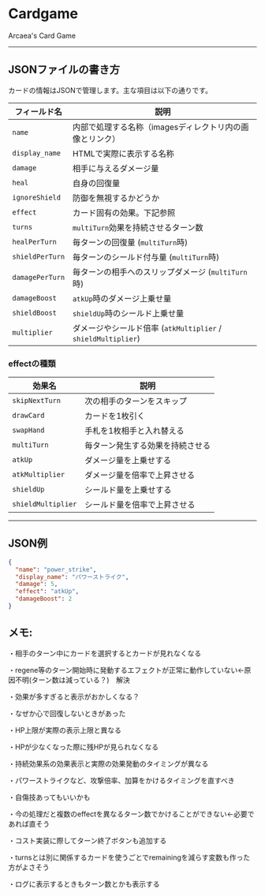 # Cardgame
Arcaea's Card Game

---

## JSONファイルの書き方

カードの情報はJSONで管理します。主な項目は以下の通りです。

| フィールド名        | 説明 |
|-------------------|------|
| `name`            | 内部で処理する名称（imagesディレクトリ内の画像とリンク） |
| `display_name`    | HTMLで実際に表示する名称 |
| `damage`          | 相手に与えるダメージ量 |
| `heal`            | 自身の回復量 |
| `ignoreShield`    | 防御を無視するかどうか |
| `effect`          | カード固有の効果。下記参照 |
| `turns`           | `multiTurn`効果を持続させるターン数 |
| `healPerTurn`     | 毎ターンの回復量 (`multiTurn`時) |
| `shieldPerTurn`   | 毎ターンのシールド付与量 (`multiTurn`時) |
| `damagePerTurn`   | 毎ターンの相手へのスリップダメージ (`multiTurn`時) |
| `damageBoost`     | `atkUp`時のダメージ上乗せ量 |
| `shieldBoost`     | `shieldUp`時のシールド上乗せ量 |
| `multiplier`      | ダメージやシールド倍率 (`atkMultiplier` / `shieldMultiplier`) |

### effectの種類

| 効果名              | 説明 |
|-------------------|------|
| `skipNextTurn`     | 次の相手のターンをスキップ |
| `drawCard`         | カードを1枚引く |
| `swapHand`         | 手札を1枚相手と入れ替える |
| `multiTurn`        | 毎ターン発生する効果を持続させる |
| `atkUp`            | ダメージ量を上乗せする |
| `atkMultiplier`    | ダメージ量を倍率で上昇させる |
| `shieldUp`         | シールド量を上乗せする |
| `shieldMultiplier` | シールド量を倍率で上昇させる |

---

## JSON例

```json
{
  "name": "power_strike",
  "display_name": "パワーストライク",
  "damage": 5,
  "effect": "atkUp",
  "damageBoost": 2
}
```



## メモ:

・相手のターン中にカードを選択するとカードが見れなくなる

・regene等のターン開始時に発動するエフェクトが正常に動作していない←原因不明(ターン数は減っている？)　解決

・効果が多すぎると表示がおかしくなる？

・なぜか心で回復しないときがあった

・HP上限が実際の表示上限と異なる

・HPが少なくなった際に残HPが見られなくなる

・持続効果系の効果表示と実際の効果発動のタイミングが異なる

・パワーストライクなど、攻撃倍率、加算をかけるタイミングを直すべき

・自傷技あってもいいかも

・今の処理だと複数のeffectを異なるターン数でかけることができない←必要であれば直そう

・コスト実装に際してターン終了ボタンも追加する　

・turnsとは別に関係するカードを使うごとでremainingを減らす変数も作った方がよさそう

・ログに表示するときもターン数とかも表示する　
